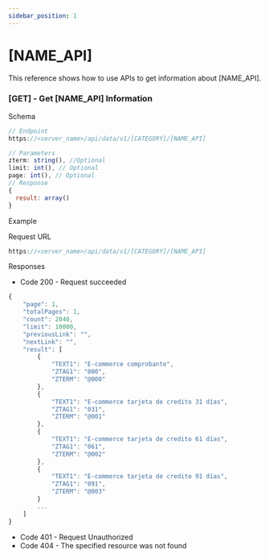 ```yaml
---
sidebar_position: 1
---
```


# [NAME_API]

This reference shows how to use APIs to get information about [NAME_API].

### [GET] - Get [NAME_API] Information

Schema
```js
// Endpoint
https://<server_name>/api/data/v1/[CATEGORY]/[NAME_API]

// Parameters 
zterm: string(), //Optional
limit: int(), // Optional
page: int(), // Optional
// Response
{
  result: array()
}
```
<p class="p_example">Example</p>

Request URL 
```js
https://<server_name>/api/data/v1/[CATEGORY]/[NAME_API]
```

Responses
- Code 200 - Request succeeded
```js
{
    "page": 1,
    "totalPages": 1,
    "count": 2040,
    "limit": 10000,
    "previousLink": "",
    "nextLink": "",
    "result": [
        {
            "TEXT1": "E-commerce comprobante",
            "ZTAG1": "000",
            "ZTERM": "@000"
        },
        {
            "TEXT1": "E-commerce tarjeta de credito 31 días",
            "ZTAG1": "031",
            "ZTERM": "@001"
        },
        {
            "TEXT1": "E-commerce tarjeta de credito 61 días",
            "ZTAG1": "061",
            "ZTERM": "@002"
        },
        {
            "TEXT1": "E-commerce tarjeta de credito 91 días",
            "ZTAG1": "091",
            "ZTERM": "@003"
        }
        ...
    ]
}
```
- Code 401 - Request Unauthorized  
- Code 404 - The specified resource was not found